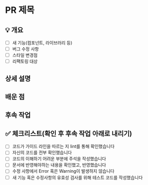 # PR 제목

## :bulb: 개요

- [ ] 새 기능(컴포넌트, 라이브러리 등)
- [ ] 버그 수정 사항
- [ ] 스타일 변경점
- [ ] 리팩토링 대상

## 상세 설명

<!--코드의 새 기능과 특이한 동작을 설명-->
<!--컴포넌트: 인수와 레이아웃-->

<!--## 테스트 방법-->

## 배운 점

## 후속 작업

## :white_check_mark: 체크리스트(확인 후 후속 작업 아래로 내리기)

- [ ] 코드가 가이드 라인을 따르는 지 lint를 통해 확인했습니다
- [ ] 자신의 코드를 전부 확인했습니다
- [ ] 코드의 이해하기 어려운 부분에 주석을 작성했습니다
- [ ] 문서에 반영해야하는 내용을 확인했고, 반영했습니다
- [ ] 수정 사항에서 Error 혹은 Warning이 발생하지 않습니다
- [ ] 새 기능 혹은 수정사항의 유효성 검사를 위해 테스트 코드를 작성했습니다
